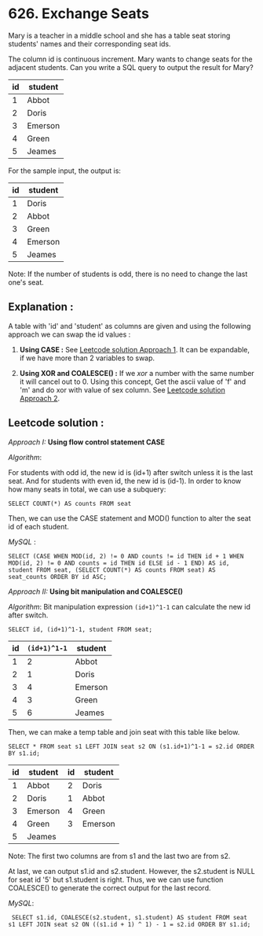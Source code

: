 # 626. Exchange Seats

Mary is a teacher in a middle school and she has a table seat storing students' names and their corresponding seat ids.

The column id is continuous increment.
Mary wants to change seats for the adjacent students.
Can you write a SQL query to output the result for Mary?


|    id   | student |
|---------|---------|
|    1    | Abbot   |
|    2    | Doris   |
|    3    | Emerson |
|    4    | Green   |
|    5    | Jeames  |

For the sample input, the output is:

|    id   | student |
|---------|---------|
|    1    | Doris   |
|    2    | Abbot   |
|    3    | Green   |
|    4    | Emerson |
|    5    | Jeames  |

Note:
If the number of students is odd, there is no need to change the last one's seat.

## Explanation :

A table with 'id' and 'student' as columns are given and using the following approach we can swap the id values :

1. **Using  CASE :**  See <a href="https://github.com/saiabhishekgv/LeetCode_Database/blob/master/626-Exchange%20Seats.md#leetcode-solution-"> Leetcode solution Approach 1</a>. It can be expandable, if we have more than 2 variables to swap.

2. **Using  XOR and COALESCE() :** If we *xor* a number with the same number it will cancel out to 0. Using this concept, Get the ascii value of 'f' and 'm' and do xor with value of sex column. See <a href="https://github.com/saiabhishekgv/LeetCode_Database/blob/master/626-Exchange%20Seats.md#leetcode-solution-"> Leetcode solution Approach 2</a>.


## Leetcode solution :

*Approach I:*  **Using flow control statement CASE**

*Algorithm*:

For students with odd id, the new id is (id+1) after switch unless it is the last seat. And for students with even id, the new id is (id-1). In order to know how many seats in total, we can use a subquery:

  `
  SELECT
      COUNT(*) AS counts
  FROM
      seat
  `

Then, we can use the CASE statement and MOD() function to alter the seat id of each student.

*MySQL* :

  `SELECT
      (CASE
          WHEN MOD(id, 2) != 0 AND counts != id THEN id + 1
          WHEN MOD(id, 2) != 0 AND counts = id THEN id
          ELSE id - 1
      END) AS id,
      student
  FROM
      seat,
      (SELECT
          COUNT(*) AS counts
      FROM
          seat) AS seat_counts
  ORDER BY id ASC;
  `

*Approach II:* **Using bit manipulation and COALESCE()**

*Algorithm*:  Bit manipulation expression  `(id+1)^1-1` can calculate the new id after switch.

  `SELECT id, (id+1)^1-1, student FROM seat;`

  | id |`(id+1)^1-1`| student |
  |----|------------|---------|
  | 1  | 2          | Abbot   |
  | 2  | 1          | Doris   |
  | 3  | 4          | Emerson |
  | 4  | 3          | Green   |
  | 5  | 6          | Jeames  |

Then, we can make a temp table and join seat with this table like below.

  `SELECT
      *
  FROM
      seat s1
          LEFT JOIN
      seat s2 ON (s1.id+1)^1-1 = s2.id
  ORDER BY s1.id;`

  | id | student | id | student |
  |----|---------|----|---------|
  | 1  | Abbot   | 2  | Doris   |
  | 2  | Doris   | 1  | Abbot   |
  | 3  | Emerson | 4  | Green   |
  | 4  | Green   | 3  | Emerson |
  | 5  | Jeames  |    |         |

Note: The first two columns are from s1 and the last two are from s2.

At last, we can output s1.id and s2.student. However, the s2.student is NULL for seat id '5' but s1.student is right. Thus, we we can use function COALESCE() to generate the correct output for the last record.

*MySQL*:

`  SELECT
      s1.id, COALESCE(s2.student, s1.student) AS student
  FROM
      seat s1
          LEFT JOIN
      seat s2 ON ((s1.id + 1) ^ 1) - 1 = s2.id
  ORDER BY s1.id;
`

